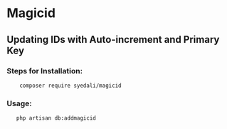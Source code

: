 # Magicid
## Updating IDs with Auto-increment and Primary Key

### Steps for Installation:
```
    composer require syedali/magicid
```

### Usage:
```
   php artisan db:addmagicid
   
  
  


